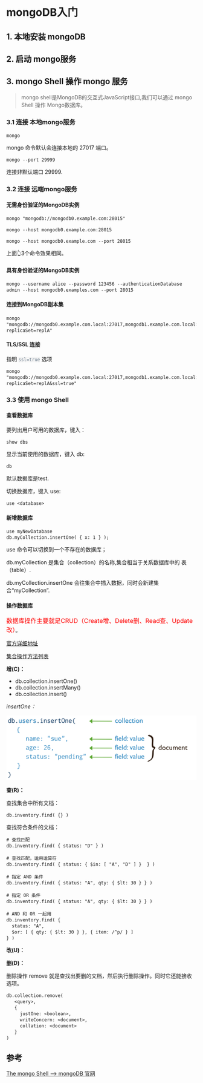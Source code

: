 # mongoDB入门

## 1. 本地安装 mongoDB

## 2. 启动 mongo服务

## 3. mongo Shell 操作 mongo 服务

> mongo shell是MongoDB的交互式JavaScript接口,我们可以通过 mongo Shell 操作 Mongo数据库。

### 3.1 连接 本地mongo服务

```shell
mongo
```

mongo 命令默认会连接本地的 27017 端口。

```shell
mongo --port 29999
```

连接非默认端口 29999.

### 3.2 连接 远端mongo服务

#### 无需身份验证的MongoDB实例

```shell
mongo "mongodb://mongodb0.example.com:28015"
```

```shell
mongo --host mongodb0.example.com:28015
```

```shell
mongo --host mongodb0.example.com --port 28015
```

上面👆3个命令效果相同。

#### 具有身份验证的MongoDB实例

```shell
mongo --username alice --password 123456 --authenticationDatabase admin --host mongodb0.examples.com --port 28015
```

#### 连接到MongoDB副本集

```shell
mongo "mongodb://mongodb0.example.com.local:27017,mongodb1.example.com.local:27017,mongodb2.example.com.local:27017/?replicaSet=replA"
```

#### TLS/SSL 连接

指明 <code style="color: #708090; background-color: #F5F5F5;">ssl=true</code> 选项

```shell
mongo "mongodb://mongodb0.example.com.local:27017,mongodb1.example.com.local:27017,mongodb2.example.com.local:27017/?replicaSet=replA&ssl=true"
```

### 3.3 使用 mongo Shell

#### 查看数据库

要列出用户可用的数据库，键入：

```shell
show dbs
```

显示当前使用的数据库，键入 db:

```shell
db
```

默认数据库是test.

切换数据库，键入 use<db>:

```shell
use <database>
```

#### 新增数据库

```shell
use myNewDatabase
db.myCollection.insertOne( { x: 1 } );
```

use 命令可以切换到一个不存在的数据库；

db.myCollection 是集合（collection）的名称,集合相当于关系数据库中的 表（table）.

db.myCollection.insertOne 会往集合中插入数据，同时会新建集合“myCollection”.

#### 操作数据库

<span style="color: #ff0000; font-size: 16px;">数据库操作主要就是CRUD（Create增、Delete删、Read查、Update改）</span>。

[官方详细地址](https://docs.mongodb.com/v4.2/crud/)

[集合操作方法列表](https://docs.mongodb.com/v4.2/reference/method/js-collection/)

**增(C)：**

- db.collection.insertOne()
- db.collection.insertMany()
- db.collection.insert()

*insertOne：*

![mongo crud](../_media/crud_mongodb.svg)

**查(R)：**

查找集合中所有文档：

```shell
db.inventory.find( {} )
```

查找符合条件的文档：

```shell
# 查找匹配
db.inventory.find( { status: "D" } )

# 查找匹配，运用运算符
db.inventory.find( { status: { $in: [ "A", "D" ] }  } )

# 指定 AND 条件
db.inventory.find( { status: "A", qty: { $lt: 30 } } )

# 指定 OR 条件
db.inventory.find( { status: "A", qty: { $lt: 30 } } )

# AND 和 OR 一起用
db.inventory.find( {
  status: "A",
  $or: [ { qty: { $lt: 30 } }, { item: /^p/ } ]
} )
```

**改(U)：**



**删(D)：**

删除操作 remove 就是查找出要删的文档，然后执行删除操作。同时它还能接收选项。

```shell
db.collection.remove(
   <query>,
   {
     justOne: <boolean>,
     writeConcern: <document>,
     collation: <document>
   }
)
```


## 参考

[The mongo Shell --> mongoDB 官网](https://docs.mongodb.com/v4.2/mongo/#working-with-the-mongo-shell)
